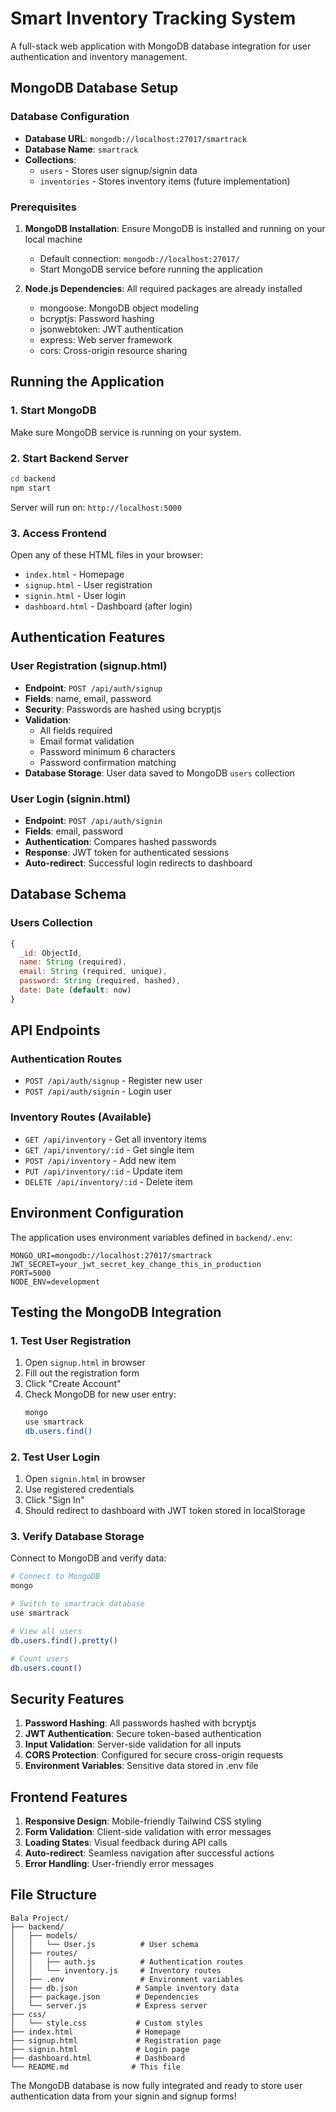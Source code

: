 # Smart Inventory Tracking System

A full-stack web application with MongoDB database integration for user authentication and inventory management.

## MongoDB Database Setup

### Database Configuration
- **Database URL**: `mongodb://localhost:27017/smartrack`
- **Database Name**: `smartrack` 
- **Collections**: 
  - `users` - Stores user signup/signin data
  - `inventories` - Stores inventory items (future implementation)

### Prerequisites
1. **MongoDB Installation**: Ensure MongoDB is installed and running on your local machine
   - Default connection: `mongodb://localhost:27017/`
   - Start MongoDB service before running the application

2. **Node.js Dependencies**: All required packages are already installed
   - mongoose: MongoDB object modeling
   - bcryptjs: Password hashing
   - jsonwebtoken: JWT authentication
   - express: Web server framework
   - cors: Cross-origin resource sharing

## Running the Application

### 1. Start MongoDB
Make sure MongoDB service is running on your system.

### 2. Start Backend Server
```bash
cd backend
npm start
```
Server will run on: `http://localhost:5000`

### 3. Access Frontend
Open any of these HTML files in your browser:
- `index.html` - Homepage
- `signup.html` - User registration
- `signin.html` - User login
- `dashboard.html` - Dashboard (after login)

## Authentication Features

### User Registration (signup.html)
- **Endpoint**: `POST /api/auth/signup`
- **Fields**: name, email, password
- **Security**: Passwords are hashed using bcryptjs
- **Validation**: 
  - All fields required
  - Email format validation
  - Password minimum 6 characters
  - Password confirmation matching
- **Database Storage**: User data saved to MongoDB `users` collection

### User Login (signin.html)
- **Endpoint**: `POST /api/auth/signin`
- **Fields**: email, password
- **Authentication**: Compares hashed passwords
- **Response**: JWT token for authenticated sessions
- **Auto-redirect**: Successful login redirects to dashboard

## Database Schema

### Users Collection
```javascript
{
  _id: ObjectId,
  name: String (required),
  email: String (required, unique),
  password: String (required, hashed),
  date: Date (default: now)
}
```

## API Endpoints

### Authentication Routes
- `POST /api/auth/signup` - Register new user
- `POST /api/auth/signin` - Login user

### Inventory Routes (Available)
- `GET /api/inventory` - Get all inventory items
- `GET /api/inventory/:id` - Get single item
- `POST /api/inventory` - Add new item
- `PUT /api/inventory/:id` - Update item
- `DELETE /api/inventory/:id` - Delete item

## Environment Configuration

The application uses environment variables defined in `backend/.env`:
```
MONGO_URI=mongodb://localhost:27017/smartrack
JWT_SECRET=your_jwt_secret_key_change_this_in_production
PORT=5000
NODE_ENV=development
```

## Testing the MongoDB Integration

### 1. Test User Registration
1. Open `signup.html` in browser
2. Fill out the registration form
3. Click "Create Account"
4. Check MongoDB for new user entry:
   ```bash
   mongo
   use smartrack
   db.users.find()
   ```

### 2. Test User Login
1. Open `signin.html` in browser
2. Use registered credentials
3. Click "Sign In"
4. Should redirect to dashboard with JWT token stored in localStorage

### 3. Verify Database Storage
Connect to MongoDB and verify data:
```bash
# Connect to MongoDB
mongo

# Switch to smartrack database
use smartrack

# View all users
db.users.find().pretty()

# Count users
db.users.count()
```

## Security Features

1. **Password Hashing**: All passwords hashed with bcryptjs
2. **JWT Authentication**: Secure token-based authentication
3. **Input Validation**: Server-side validation for all inputs
4. **CORS Protection**: Configured for secure cross-origin requests
5. **Environment Variables**: Sensitive data stored in .env file

## Frontend Features

1. **Responsive Design**: Mobile-friendly Tailwind CSS styling
2. **Form Validation**: Client-side validation with error messages
3. **Loading States**: Visual feedback during API calls
4. **Auto-redirect**: Seamless navigation after successful actions
5. **Error Handling**: User-friendly error messages

## File Structure
```
Bala Project/
├── backend/
│   ├── models/
│   │   └── User.js          # User schema
│   ├── routes/
│   │   ├── auth.js          # Authentication routes
│   │   └── inventory.js     # Inventory routes
│   ├── .env                 # Environment variables
│   ├── db.json             # Sample inventory data
│   ├── package.json        # Dependencies
│   └── server.js           # Express server
├── css/
│   └── style.css           # Custom styles
├── index.html              # Homepage
├── signup.html             # Registration page
├── signin.html             # Login page
├── dashboard.html          # Dashboard
└── README.md              # This file
```

The MongoDB database is now fully integrated and ready to store user authentication data from your signin and signup forms!